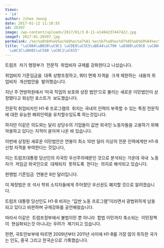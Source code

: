 ```yaml
---
Views:
- '14'
author: Jihee Jeong
date: 2017-01-12 11:10:55
id: 28397
image: /wp-content/uploads/2017/01/3.0-11-e1484237447422.jpg
imagef: 2017-01-28397.jpg
permalink: /%ec%a0%84%eb%ac%b8%ec%a7%81-%ec%b7%a8%ec%97%85%eb%b9%84%ec%9e%90-%ed%8f%90%ec%a7%80-%ec%a0%84%eb%a7%9d%ea%b0%9c%ed%98%81%ec%95%88-%ec%83%81%ec%a0%95/
title: "\uC804\uBB38\uC9C1 \uCDE8\uC5C5\uBE44\uC790 \uD3D0\uC9C0 \uC804\uB9DD\u2026\
  \uAC1C\uD601\uC548 \uC0C1\uC815"
---
```


트럼프  차기 행정부가  전문직  취업비자 규제를 강화한다고 나섰습니다.

취업비자 기준임금을  대폭 상향조정하고, 쿼터 면제 자격을  크게 제한하는  내용의 취업비자  개선법안을  발의했습니다.

지난 주 연방하원에서 ‘미국 직업의 보호와 성장 법안’으로 불리는 새로운 이민법안이 상정됐다고 워싱턴 포스트가  보도했습니다.

전문직 취업비자인 H1-B 프로그램의  취지는 국내의 인력이 부족할 수 있는 특정 전문직에 대한 유능한 해외인력을 유치할수있도록 하는것입니다.

하지만 이같은 의도와는 달리 상당수의 기업들이 값싼 외국인 노동자들을 고용하기 위해 악용하고 있다는 지적이 쏟아져 나온 바 있습니다.

이번에 상정된 새로운 이민법안은 연봉이 최소 10만 달러 이상의 전문 인력에게만 H1-B 신청 자격을 부여한다는 것입니다,

이는 트럼프대통령 당선인의 자국민 우선주의때문인 것으로 분석되는 가운데 국내  노동자가  저임금 외국인으로  대체되지  못하도록  한다는  의지로 해석되고 있습니다.

현행법 기준임금  연봉은 6만 달러입니다.

이 제정법은 또 석사 학위 소지자들에게 주어졌던 우선권도 폐지할 것으로 알려졌습니다.

트럼프 대통령 당선인도 H1-B 비자는 “값싼 노동 프로그램”이라면서 광범위하게 남용되고 있다고 비판하며 규제강화를 공언해왔습니다.

따라서 이같은  트럼프정부에서 불법이민 뿐 아니라  합법 이민까지 축소되는  이민정책이  현실화되는것 아니냐는 우려가  제기되고 있습니다.

한편, 국토안보부에 따르면 2009년부터 2011년 사이에 H1-B를 가장 많이 취득한 국가는 인도, 중국 그리고 한국순으로 기록했습니다.